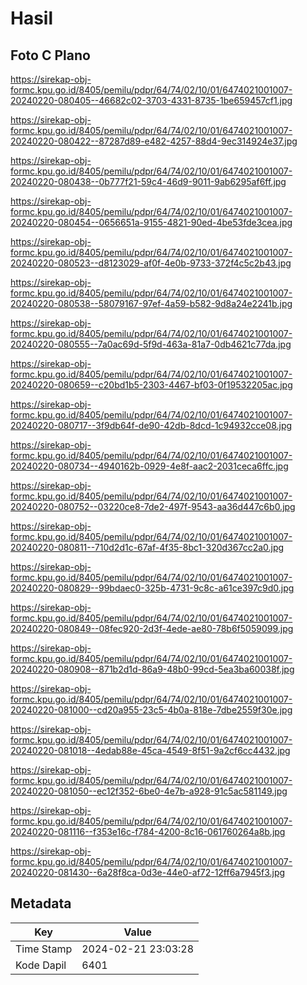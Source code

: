 # Hasil

## Foto C Plano

https://sirekap-obj-formc.kpu.go.id/8405/pemilu/pdpr/64/74/02/10/01/6474021001007-20240220-080405--46682c02-3703-4331-8735-1be659457cf1.jpg

https://sirekap-obj-formc.kpu.go.id/8405/pemilu/pdpr/64/74/02/10/01/6474021001007-20240220-080422--87287d89-e482-4257-88d4-9ec314924e37.jpg

https://sirekap-obj-formc.kpu.go.id/8405/pemilu/pdpr/64/74/02/10/01/6474021001007-20240220-080438--0b777f21-59c4-46d9-9011-9ab6295af6ff.jpg

https://sirekap-obj-formc.kpu.go.id/8405/pemilu/pdpr/64/74/02/10/01/6474021001007-20240220-080454--0656651a-9155-4821-90ed-4be53fde3cea.jpg

https://sirekap-obj-formc.kpu.go.id/8405/pemilu/pdpr/64/74/02/10/01/6474021001007-20240220-080523--d8123029-af0f-4e0b-9733-372f4c5c2b43.jpg

https://sirekap-obj-formc.kpu.go.id/8405/pemilu/pdpr/64/74/02/10/01/6474021001007-20240220-080538--58079167-97ef-4a59-b582-9d8a24e2241b.jpg

https://sirekap-obj-formc.kpu.go.id/8405/pemilu/pdpr/64/74/02/10/01/6474021001007-20240220-080555--7a0ac69d-5f9d-463a-81a7-0db4621c77da.jpg

https://sirekap-obj-formc.kpu.go.id/8405/pemilu/pdpr/64/74/02/10/01/6474021001007-20240220-080659--c20bd1b5-2303-4467-bf03-0f19532205ac.jpg

https://sirekap-obj-formc.kpu.go.id/8405/pemilu/pdpr/64/74/02/10/01/6474021001007-20240220-080717--3f9db64f-de90-42db-8dcd-1c94932cce08.jpg

https://sirekap-obj-formc.kpu.go.id/8405/pemilu/pdpr/64/74/02/10/01/6474021001007-20240220-080734--4940162b-0929-4e8f-aac2-2031ceca6ffc.jpg

https://sirekap-obj-formc.kpu.go.id/8405/pemilu/pdpr/64/74/02/10/01/6474021001007-20240220-080752--03220ce8-7de2-497f-9543-aa36d447c6b0.jpg

https://sirekap-obj-formc.kpu.go.id/8405/pemilu/pdpr/64/74/02/10/01/6474021001007-20240220-080811--710d2d1c-67af-4f35-8bc1-320d367cc2a0.jpg

https://sirekap-obj-formc.kpu.go.id/8405/pemilu/pdpr/64/74/02/10/01/6474021001007-20240220-080829--99bdaec0-325b-4731-9c8c-a61ce397c9d0.jpg

https://sirekap-obj-formc.kpu.go.id/8405/pemilu/pdpr/64/74/02/10/01/6474021001007-20240220-080849--08fec920-2d3f-4ede-ae80-78b6f5059099.jpg

https://sirekap-obj-formc.kpu.go.id/8405/pemilu/pdpr/64/74/02/10/01/6474021001007-20240220-080908--871b2d1d-86a9-48b0-99cd-5ea3ba60038f.jpg

https://sirekap-obj-formc.kpu.go.id/8405/pemilu/pdpr/64/74/02/10/01/6474021001007-20240220-081000--cd20a955-23c5-4b0a-818e-7dbe2559f30e.jpg

https://sirekap-obj-formc.kpu.go.id/8405/pemilu/pdpr/64/74/02/10/01/6474021001007-20240220-081018--4edab88e-45ca-4549-8f51-9a2cf6cc4432.jpg

https://sirekap-obj-formc.kpu.go.id/8405/pemilu/pdpr/64/74/02/10/01/6474021001007-20240220-081050--ec12f352-6be0-4e7b-a928-91c5ac581149.jpg

https://sirekap-obj-formc.kpu.go.id/8405/pemilu/pdpr/64/74/02/10/01/6474021001007-20240220-081116--f353e16c-f784-4200-8c16-061760264a8b.jpg

https://sirekap-obj-formc.kpu.go.id/8405/pemilu/pdpr/64/74/02/10/01/6474021001007-20240220-081430--6a28f8ca-0d3e-44e0-af72-12ff6a7945f3.jpg


## Metadata

| Key        | Value               |
| ---------- | ------------------- |
| Time Stamp | 2024-02-21 23:03:28 |
| Kode Dapil | 6401                |



